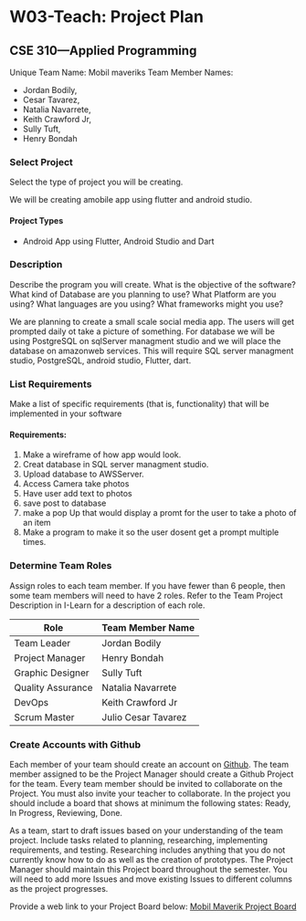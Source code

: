 # W03-Teach: Project Plan
## CSE 310—Applied Programming

Unique Team Name: Mobil maveriks
Team Member Names:
- Jordan Bodily,
- Cesar Tavarez,
- Natalia Navarrete,
- Keith Crawford Jr,
- Sully Tuft,
- Henry Bondah


### Select Project	
Select the type of project you will be creating.

We will be creating amobile app using flutter and android studio. 

#### Project Types
- Android App using Flutter, Android Studio and Dart

### Description
Describe the program you will create. What is the objective of the software? What kind of Database are you planning to use? What Platform are you using? 
What languages are you using? What frameworks might you use?

We are planning to create a small scale social media app. The users will get prompted daily ot take a picture of something. For database we will be using
PostgreSQL on sqlServer managment studio and we will place the database on amazonweb services. This will require SQL server managment studio, PostgreSQL, 
android studio, Flutter, dart.

### List Requirements
Make a list of specific requirements (that is, functionality) that will be implemented in your software

#### Requirements:
1. Make a wireframe of how app would look.
2. Creat database in SQL server managment studio.
3. Upload database to AWSServer.
4. Access Camera take photos
5. Have user add text to photos
6. save post to database
7. make a pop Up that would display a promt for the user to take a photo of an item
8. Make a program to make it so the user dosent get a prompt multiple times.

### Determine Team Roles
Assign roles to each team member. If you have fewer than 6 people, then some team members will need to have 2 roles.  Refer to the Team Project Description in I-Learn for a description of each role.

|Role|Team Member Name|
|-|-|
|Team Leader| Jordan Bodily|
|Project Manager|Henry Bondah |
|Graphic Designer| Sully Tuft |
|Quality Assurance|Natalia Navarrete |
|DevOps|Keith Crawford Jr |	
|Scrum Master|Julio Cesar Tavarez |

### Create Accounts with Github
Each member of your team should create an account on [Github](https://www.github.com). The team member assigned to be the Project Manager should create a Github Project for the team. Every team member should be invited to collaborate on the Project. You must also invite your teacher to collaborate. In the project you should include a board that shows at minimum the following states: Ready, In Progress, Reviewing, Done.
 
As a team, start to draft issues based on your understanding of the team project.  Include tasks related to planning, researching, implementing requirements, and testing.  Researching includes anything that you do not currently know how to do as well as the creation of prototypes. The Project Manager should maintain this Project board throughout the semester.  You will need to add more Issues and move existing Issues to different columns as the project progresses.  

Provide a web link to your Project Board below: 
[Mobil Maverik Project Board](https://github.com/crawfordk99/group-project/projects?query=is%3Aopen)


<!-- Create this Markdown to a PDF and submit it. In visual studio code you can convert this to a pdf with any one of the extensions. -->
